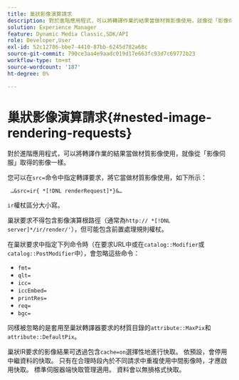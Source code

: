 ```yaml
---
title: 巢狀影像演算請求
description: 對於進階應用程式，可以將轉譯作業的結果當做材質影像使用，就像從「影像伺服」取得的影像一樣。
solution: Experience Manager
feature: Dynamic Media Classic,SDK/API
role: Developer,User
exl-id: 52c12786-bbe7-4410-87bb-6245d782a68c
source-git-commit: 790ce3aa4e9aadc019d17e663fc93d7c69772b23
workflow-type: tm+mt
source-wordcount: '187'
ht-degree: 0%

---
```


# 巢狀影像演算請求{#nested-image-rendering-requests}

對於進階應用程式，可以將轉譯作業的結果當做材質影像使用，就像從「影像伺服」取得的影像一樣。

您可以在`src=`命令中指定轉譯要求，將它當做材質影像使用，如下所示：

` …&src=ir{ *[!DNL renderRequest]*}&…`

`ir`權杖區分大小寫。

巢狀要求不得包含影像演算根路徑（通常為`http:// *[!DNL server]*/ir/render/'`），但可能包含前置處理規則權杖。

在巢狀要求中指定下列命令時（在要求URL中或在`catalog::Modifier`或`catalog::PostModifier`中），會忽略這些命令：

* `fmt=`
* `qlt=`
* `icc=`
* `iccEmbed=`
* `printRes=`
* `req=`
* `bgc=`

同樣被忽略的是套用至巢狀轉譯器要求的材質目錄的`attribute::MaxPix`和`attribute::DefaultPix`。

巢狀IR要求的影像結果可透過包含`cache=on`選擇性地進行快取。 依預設，會停用中繼資料的快取。 只有在合理時段內於不同請求中重複使用中間影像時，才應啟用快取。 標準伺服器端快取管理適用。 資料會以無損格式快取。
